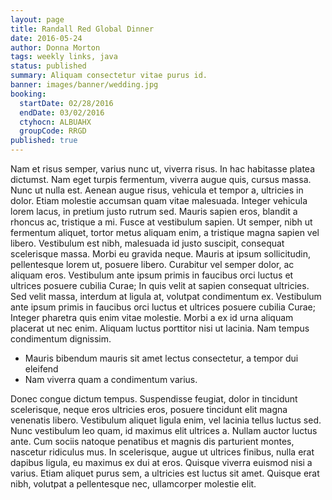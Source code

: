 ```yaml
---
layout: page
title: Randall Red Global Dinner
date: 2016-05-24
author: Donna Morton
tags: weekly links, java
status: published
summary: Aliquam consectetur vitae purus id.
banner: images/banner/wedding.jpg
booking:
  startDate: 02/28/2016
  endDate: 03/02/2016
  ctyhocn: ALBUAHX
  groupCode: RRGD
published: true
---
```

Nam et risus semper, varius nunc ut, viverra risus. In hac habitasse platea dictumst. Nam eget turpis fermentum, viverra augue quis, cursus massa. Nunc ut nulla est. Aenean augue risus, vehicula et tempor a, ultricies in dolor. Etiam molestie accumsan quam vitae malesuada. Integer vehicula lorem lacus, in pretium justo rutrum sed.
Mauris sapien eros, blandit a rhoncus ac, tristique a mi. Fusce at vestibulum sapien. Ut semper, nibh ut fermentum aliquet, tortor metus aliquam enim, a tristique magna sapien vel libero. Vestibulum est nibh, malesuada id justo suscipit, consequat scelerisque massa. Morbi eu gravida neque. Mauris at ipsum sollicitudin, pellentesque lorem ut, posuere libero. Curabitur vel semper dolor, ac aliquam eros. Vestibulum ante ipsum primis in faucibus orci luctus et ultrices posuere cubilia Curae; In quis velit at sapien consequat ultricies. Sed velit massa, interdum at ligula at, volutpat condimentum ex. Vestibulum ante ipsum primis in faucibus orci luctus et ultrices posuere cubilia Curae; Integer pharetra quis enim vitae molestie. Morbi a ex id urna aliquam placerat ut nec enim. Aliquam luctus porttitor nisi ut lacinia. Nam tempus condimentum dignissim.

* Mauris bibendum mauris sit amet lectus consectetur, a tempor dui eleifend
* Nam viverra quam a condimentum varius.

Donec congue dictum tempus. Suspendisse feugiat, dolor in tincidunt scelerisque, neque eros ultricies eros, posuere tincidunt elit magna venenatis libero. Vestibulum aliquet ligula enim, vel lacinia tellus luctus sed. Nunc vestibulum leo quam, id maximus elit ultrices a. Nullam auctor luctus ante. Cum sociis natoque penatibus et magnis dis parturient montes, nascetur ridiculus mus. In scelerisque, augue ut ultrices finibus, nulla erat dapibus ligula, eu maximus ex dui at eros. Quisque viverra euismod nisi a varius. Etiam aliquet purus sem, a ultricies est luctus sit amet. Quisque erat nibh, volutpat a pellentesque nec, ullamcorper molestie elit.
